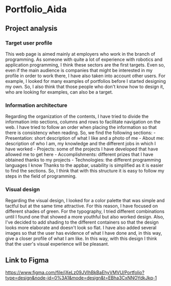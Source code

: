 # Portfolio_Aida

## Project analysis

### Target user profile
This web page is aimed mainly at employers who work in the branch of programming. As someone with quite a lot of experience with robotics and application programming, I think these sectors are the first targets. Even so, even if the main audience is companies that might be interested in my profile in order to work there, I have also taken into account other users. For example, I looked for many examples of portfolios before I started designing my own. So, I also think that those people who don't know how to design it, who are looking for examples, can also be a target.

### Information architecture
Regarding the organization of the contents, I have tried to divide the information into sections, columns and rows to facilitate navigation on the web. I have tried to follow an order when placing the information so that there is consistency when reading. So, we find the following sections:
	- Presentation: short description of what I like and a photo of me
	- About me: description of who I am, my knowledge and the different jobs in which I have worked
	- Projects: some of the projects I have developed that have allowed me to get here
	- Accomplishments: different prizes that I have obtained thanks to my projects
	- Technologies: the different programming languages ​​I know
Thanks to the appbar, usability is simplified as it is easier to find the sections. So, I think that with this structure it is easy to follow my steps in the field of programming.

### Visual design
Regarding the visual design, I looked for a color palette that was simple and tactful but at the same time attractive. For this reason, I have focused on different shades of green. For the typography, I tried different combinations until I found one that showed a more youthful but also worked design. Also, I've decided to add shading to the different containers so that the design looks more elaborate and doesn't look so flat. I have also added several images so that the user has evidence of what I have done and, in this way, give a closer profile of what I am like. In this way, with this design I think that the user's visual experience will be pleasant.

## Link to Figma
https://www.figma.com/file/jXeLz09JVlhBkBaEhyVMVU/Portfolio?type=design&node-id=0%3A1&mode=design&t=EBha3CxNNOYdkJkq-1
